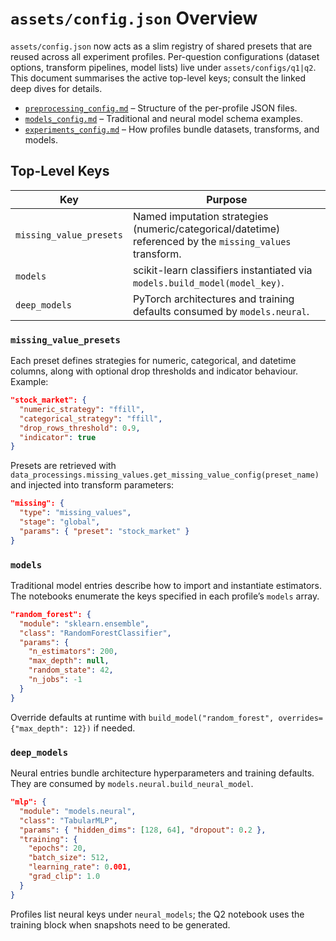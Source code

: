 # `assets/config.json` Overview

`assets/config.json` now acts as a slim registry of shared presets that are reused across all experiment profiles. Per-question configurations (dataset options, transform pipelines, model lists) live under `assets/configs/q1|q2`. This document summarises the active top-level keys; consult the linked deep dives for details.

- [`preprocessing_config.md`](./preprocessing_config.md) – Structure of the per-profile JSON files.
- [`models_config.md`](./models_config.md) – Traditional and neural model schema examples.
- [`experiments_config.md`](./experiments_config.md) – How profiles bundle datasets, transforms, and models.

## Top-Level Keys

| Key | Purpose |
| --- | --- |
| `missing_value_presets` | Named imputation strategies (numeric/categorical/datetime) referenced by the `missing_values` transform. |
| `models` | scikit-learn classifiers instantiated via `models.build_model(model_key)`. |
| `deep_models` | PyTorch architectures and training defaults consumed by `models.neural`. |

### `missing_value_presets`
Each preset defines strategies for numeric, categorical, and datetime columns, along with optional drop thresholds and indicator behaviour. Example:

```json
"stock_market": {
  "numeric_strategy": "ffill",
  "categorical_strategy": "ffill",
  "drop_rows_threshold": 0.9,
  "indicator": true
}
```

Presets are retrieved with `data_processings.missing_values.get_missing_value_config(preset_name)` and injected into transform parameters:

```json
"missing": {
  "type": "missing_values",
  "stage": "global",
  "params": { "preset": "stock_market" }
}
```

### `models`
Traditional model entries describe how to import and instantiate estimators. The notebooks enumerate the keys specified in each profile’s `models` array.

```json
"random_forest": {
  "module": "sklearn.ensemble",
  "class": "RandomForestClassifier",
  "params": {
    "n_estimators": 200,
    "max_depth": null,
    "random_state": 42,
    "n_jobs": -1
  }
}
```

Override defaults at runtime with `build_model("random_forest", overrides={"max_depth": 12})` if needed.

### `deep_models`
Neural entries bundle architecture hyperparameters and training defaults. They are consumed by `models.neural.build_neural_model`.

```json
"mlp": {
  "module": "models.neural",
  "class": "TabularMLP",
  "params": { "hidden_dims": [128, 64], "dropout": 0.2 },
  "training": {
    "epochs": 20,
    "batch_size": 512,
    "learning_rate": 0.001,
    "grad_clip": 1.0
  }
}
```

Profiles list neural keys under `neural_models`; the Q2 notebook uses the training block when snapshots need to be generated.
